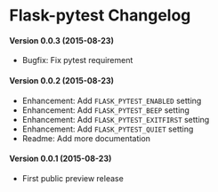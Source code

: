 Flask-pytest Changelog
======================


#### Version 0.0.3 (2015-08-23)

- Bugfix: Fix pytest requirement


#### Version 0.0.2 (2015-08-23)

- Enhancement: Add `FLASK_PYTEST_ENABLED` setting
- Enhancement: Add `FLASK_PYTEST_BEEP` setting
- Enhancement: Add `FLASK_PYTEST_EXITFIRST` setting
- Enhancement: Add `FLASK_PYTEST_QUIET` setting
- Readme: Add more documentation


#### Version 0.0.1 (2015-08-23)

- First public preview release
